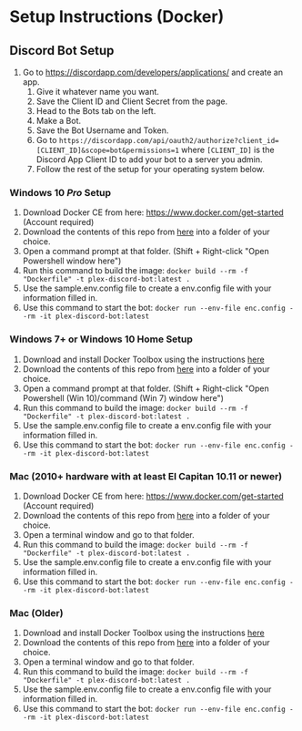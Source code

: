 # Setup Instructions (Docker)

## Discord Bot Setup
1. Go to https://discordapp.com/developers/applications/ and create an app.
    1. Give it whatever name you want.
    2. Save the Client ID and Client Secret from the page.
    3. Head to the Bots tab on the left.
    4. Make a Bot.
    5. Save the Bot Username and Token.
    6. Go to `https://discordapp.com/api/oauth2/authorize?client_id=[CLIENT_ID]&scope=bot&permissions=1` where `[CLIENT_ID]` is the Discord App Client ID to add your bot to a server you admin.
    7. Follow the rest of the setup for your operating system below.

### Windows 10 *Pro* Setup
1. Download Docker CE from here: https://www.docker.com/get-started (Account required)
2. Download the contents of this repo from [here](../../../archive/master.zip) into a folder of your choice.
3. Open a command prompt at that folder. (Shift + Right-click "Open Powershell window here")
4. Run this command to build the image: `docker build --rm -f "Dockerfile" -t plex-discord-bot:latest .`
5. Use the sample.env.config file to create a env.config file with your information filled in.
6. Use this command to start the bot: `docker run --env-file enc.config --rm -it plex-discord-bot:latest`

### Windows 7+ or Windows 10 Home Setup
1. Download and install Docker Toolbox using the instructions [here](https://docs.docker.com/toolbox/overview/)
2. Download the contents of this repo from [here](../../../archive/master.zip) into a folder of your choice.
3. Open a command prompt at that folder. (Shift + Right-click "Open Powershell (Win 10)/command (Win 7) window here")
4. Run this command to build the image: `docker build --rm -f "Dockerfile" -t plex-discord-bot:latest .`
5. Use the sample.env.config file to create a env.config file with your information filled in.
6. Use this command to start the bot: `docker run --env-file enc.config --rm -it plex-discord-bot:latest`

### Mac (2010+ hardware with at least El Capitan 10.11 or newer)
1. Download Docker CE from here: https://www.docker.com/get-started (Account required)
2. Download the contents of this repo from [here](../../../archive/master.zip) into a folder of your choice.
3. Open a terminal window and go to that folder.
4. Run this command to build the image: `docker build --rm -f "Dockerfile" -t plex-discord-bot:latest .`
5. Use the sample.env.config file to create a env.config file with your information filled in.
6. Use this command to start the bot: `docker run --env-file enc.config --rm -it plex-discord-bot:latest`

### Mac (Older)
1. Download and install Docker Toolbox using the instructions [here](https://docs.docker.com/toolbox/overview/)
2. Download the contents of this repo from [here](../../../archive/master.zip) into a folder of your choice.
3. Open a terminal window and go to that folder.
4. Run this command to build the image: `docker build --rm -f "Dockerfile" -t plex-discord-bot:latest .`
5. Use the sample.env.config file to create a env.config file with your information filled in.
6. Use this command to start the bot: `docker run --env-file enc.config --rm -it plex-discord-bot:latest`